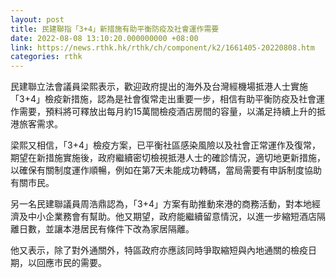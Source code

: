 ```yaml
---
layout: post
title: 民建聯指「3+4」新措施有助平衡防疫及社會運作需要
date: 2022-08-08 13:10:20.000000000 +08:00
link: https://news.rthk.hk/rthk/ch/component/k2/1661405-20220808.htm
categories: rthk
---
```


民建聯立法會議員梁熙表示，歡迎政府提出的海外及台灣經機場抵港人士實施「3+4」檢疫新措施，認為是社會復常走出重要一步，相信有助平衡防疫及社會運作需要，預料將可釋放出每月約15萬間檢疫酒店房間的容量，以滿足持續上升的抵港旅客需求。

梁熙又相信，「3+4」檢疫方案，已平衡社區感染風險以及社會正常運作及復常，期望在新措施實施後，政府繼續密切檢視抵港人士的確診情況，適切地更新措施，以確保有關制度運作順暢，例如在第7天未能成功轉碼，當局需要有申訴制度協助有關市民。

另一名民建聯議員周浩鼎認為，「3+4」方案有助推動來港的商務活動，對本地經濟及中小企業務會有幫助。他又期望，政府能繼續留意情況，以進一步縮短酒店隔離日數，並讓本港居民有條件下改為家居隔離。

他又表示，除了對外通關外，特區政府亦應該同時爭取縮短與內地通關的檢疫日期，以回應市民的需要。
